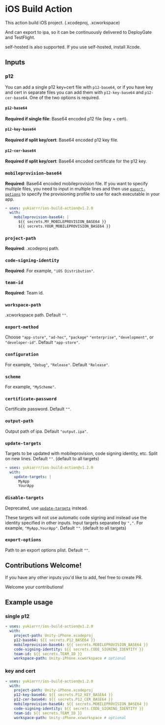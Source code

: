 # iOS Build Action

This action build iOS project. (.xcodeproj, .xcworkspace)

And can export to ipa, so it can be continuously delivered to DeployGate and TestFlight.

self-hosted is also supported. If you use self-hosted, install Xcode.

## Inputs

### p12

You can add a single p12 key+cert file with `p12-base64`, or if you have key and cert in separate files you can add them with `p12-key-base64` and `p12-cer-base64`. One of the two options is required.

#### `p12-base64`

**Required if single file**: Base64 encoded p12 file (key + cert).

#### `p12-key-base64`

**Required if split key/cert**: Base64 encoded p12 key file.

#### `p12-cer-base64`

**Required if split key/cert**: Base64 encoded certificate for the p12 key.

### `mobileprovision-base64`

**Required**: Base64 encoded mobileprovision file. If you want to specify multiple files, you need to input in multiple lines and then use [`export-options`](#export-options) to specify the provisioning profile to use for each executable in your app.

```yaml
- uses: yukiarrr/ios-build-action@v1.2.0
  with:
    mobileprovision-base64: |
      ${{ secrets.MY_MOBILEPROVISION_BASE64 }}
      ${{ secrets.YOUR_MOBILEPROVISION_BASE64 }}
```

### `project-path`

**Required**: .xcodeproj path.

### `code-signing-identity`

**Required**: For example, `"iOS Distribution"`.

### `team-id`

**Required**: Team id.

### `workspace-path`

.xcworkspace path. Default `""`.

### `export-method`

Choose `"app-store"`, `"ad-hoc"`, `"package"` `"enterprise"`, `"development"`, or `"developer-id"`. Default `"app-store"`.

### `configuration`

For example, `"Debug"`, `"Release"`. Default `"Release"`.

### `scheme`

For example, `"MyScheme"`.

### `certificate-password`

Certificate password. Default `""`.

### `output-path`

Output path of ipa. Default `"output.ipa"`.

### `update-targets`

Targets to be updated with mobileprovision, code signing identity, etc. Split on new lines. Default `""`. (default to all targets)

```yaml
- uses: yukiarrr/ios-build-action@v1.2.0
  with:
    update-targets: |
      MyApp
      YourApp
```

### `disable-targets`

Deprecated, use [`update-targets`](#update-targets) instead.

These targets will not use automatic code signing and instead use the identity specified in other inputs. Input targets separated by `","`. For example, `"MyApp,YourApp"`. Default `""`. (default to all targets)

### `export-options`

Path to an export options plist. Default `""`.

## Contributions Welcome!

If you have any other inputs you'd like to add, feel free to create PR.

Welcome your contributions!

## Example usage

### single p12

```yaml
- uses: yukiarrr/ios-build-action@v1.2.0
  with:
    project-path: Unity-iPhone.xcodeproj
    p12-base64: ${{ secrets.P12_BASE64 }}
    mobileprovision-base64: ${{ secrets.MOBILEPROVISION_BASE64 }}
    code-signing-identity: ${{ secrets.CODE_SIGNING_IDENTITY }}
    team-id: ${{ secrets.TEAM_ID }}
    workspace-path: Unity-iPhone.xcworkspace # optional
```

### key and cert

```yaml
- uses: yukiarrr/ios-build-action@v1.2.0
  with:
    project-path: Unity-iPhone.xcodeproj
    p12-key-base64: ${{ secrets.P12_KEY_BASE64 }}
    p12-cer-base64: ${{ secrets.P12_CER_BASE64 }}
    mobileprovision-base64: ${{ secrets.MOBILEPROVISION_BASE64 }}
    code-signing-identity: ${{ secrets.CODE_SIGNING_IDENTITY }}
    team-id: ${{ secrets.TEAM_ID }}
    workspace-path: Unity-iPhone.xcworkspace # optional
```

